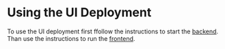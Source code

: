 # Using the UI Deployment

To use the UI deployment first ffollow the instructions to start the [backend](https://github.com/research-iobserve/iobserve-ui-deployment/tree/master/backend). <br />
Than use the instructions to run the [frontend](https://github.com/research-iobserve/iobserve-ui-deployment/blob/master/frontend/).

